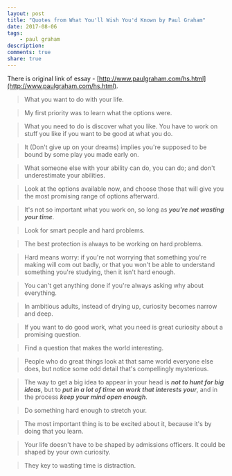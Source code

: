 ```yaml
---
layout: post
title: "Quotes from What You'll Wish You'd Known by Paul Graham"
date: 2017-08-06
tags: 
    - paul graham
description: 
comments: true
share: true
---
```


There is original link of essay - [http://www.paulgraham.com/hs.html](http://www.paulgraham.com/hs.html).

> What you want to do with your life.

> My first priority was to learn what the options were.

> What you need to do is discover what you like. You have to work on stuff you like if you want to be good at what you do.

> It (Don't give up on your dreams) implies you're supposed to be bound by some play you made early on.

> What someone else with your ability can do, you can do; and don't underestimate your abilities.

> Look at the options available now, and choose those that will give you the most promising range of options afterward.

> It's not so important what you work on, so long as ***you're not wasting your time***.

> Look for smart people and hard problems.

> The best protection is always to be working on hard problems.

> Hard means worry: if you're not worrying that something you're making will com out badly, or that you won't be able to understand something you're studying, then it isn't hard enough.

> You can't get anything done if you're always asking why about everything.

> In ambitious adults, instead of drying up, curiosity becomes narrow and deep.

> If you want to do good work, what you need is great curiosity about a promising question.

> Find a question that makes the world interesting. 

> People who do great things look at that same world everyone else does, but notice some odd detail that's compellingly mysterious.

> The way to get a big idea to appear in your head is ***not to hunt for big ideas***, but to ***put in a lot of time on work that interests your***, and in the process ***keep your mind open enough***.

> Do something hard enough to stretch your.

> The most important thing is to be excited about it, because it's by doing that you learn.

> Your life doesn't have to be shaped by admissions officers. It could be shaped by your own curiosity.

> They key to wasting time is distraction.
